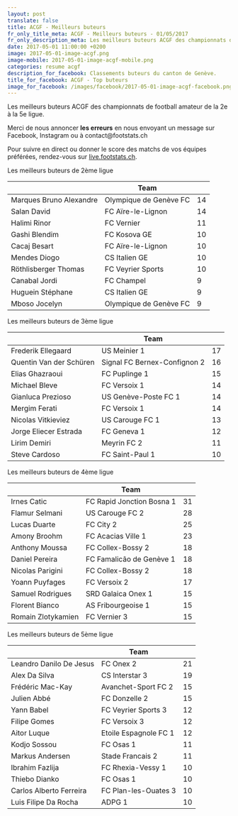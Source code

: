 ```yaml
---
layout: post
translate: false
title: ACGF - Meilleurs buteurs
fr_only_title_meta: ACGF - Meilleurs buteurs - 01/05/2017
fr_only_description_meta: Les meilleurs buteurs ACGF des championnats de football amateur de la 2e à la 5e ligue - 01/05/2017
date: 2017-05-01 11:00:00 +0200
image: 2017-05-01-image-acgf.png
image-mobile: 2017-05-01-image-acgf-mobile.png
categories: resume acgf
description_for_facebook: Classements buteurs du canton de Genève.
title_for_facebook: ACGF - Top buteurs
image_for_facebook: /images/facebook/2017-05-01-image-acgf-facebook.png
---
```

<p>Les meilleurs buteurs ACGF des championnats de football amateur de la 2e à la 5e ligue.</p>
<p>Merci de nous annoncer <b>les erreurs</b> en nous envoyant un message sur Facebook, Instagram ou à contact@footstats.ch</p>
<p>Pour suivre en direct ou donner le score des matchs de vos équipes préférées, rendez-vous sur <a href='http://live.footstats.ch'>live.footstats.ch</a>.</p>

<p>Les meilleurs buteurs de 2ème ligue</p><table class="table"><thead><tr><th><i class="fa fa-male"></i></th><th>Team</th><th><i class="fa fa-futbol-o"></i></th></tr></thead><tbody><tr><td>Marques Bruno Alexandre</td><td>Olympique de Genève FC</td><td>14</td></tr><tr><td>Salan David</td><td>FC Aïre-le-Lignon</td><td>14</td></tr><tr><td>Halimi Rinor</td><td>FC Vernier</td><td>11</td></tr><tr><td>Gashi Blendim</td><td>FC Kosova GE</td><td>10</td></tr><tr><td>Cacaj Besart</td><td>FC Aïre-le-Lignon</td><td>10</td></tr><tr><td>Mendes Diogo</td><td>CS Italien GE</td><td>10</td></tr><tr><td>Röthlisberger Thomas</td><td>FC Veyrier Sports</td><td>10</td></tr><tr><td>Canabal Jordi</td><td>FC Champel</td><td>9</td></tr><tr><td>Huguein Stéphane</td><td>CS Italien GE</td><td>9</td></tr><tr><td>Mboso Jocelyn</td><td>Olympique de Genève FC</td><td>9</td></tr></tbody></table><p>Les meilleurs buteurs de 3ème ligue</p><table class="table"><thead><tr><th><i class="fa fa-male"></i></th><th>Team</th><th><i class="fa fa-futbol-o"></i></th></tr></thead><tbody><tr><td>Frederik Ellegaard</td><td>US Meinier 1</td><td>17</td></tr><tr><td>Quentin Van der Schüren</td><td>Signal FC Bernex-Confignon 2</td><td>16</td></tr><tr><td>Elias Ghazraoui</td><td>FC Puplinge 1</td><td>15</td></tr><tr><td>Michael Bleve</td><td>FC Versoix 1</td><td>14</td></tr><tr><td>Gianluca Prezioso</td><td>US Genève-Poste FC 1</td><td>14</td></tr><tr><td>Mergim Ferati</td><td>FC Versoix 1</td><td>14</td></tr><tr><td>Nicolas Vitkieviez</td><td>US Carouge FC 1</td><td>13</td></tr><tr><td>Jorge Eliecer Estrada</td><td>FC Geneva 1</td><td>12</td></tr><tr><td>Lirim Demiri</td><td>Meyrin FC 2</td><td>11</td></tr><tr><td>Steve Cardoso</td><td>FC Saint-Paul 1</td><td>10</td></tr></tbody></table><p>Les meilleurs buteurs de 4ème ligue</p><table class="table"><thead><tr><th><i class="fa fa-male"></i></th><th>Team</th><th><i class="fa fa-futbol-o"></i></th></tr></thead><tbody><tr><td>Irnes Catic</td><td>FC Rapid Jonction Bosna 1</td><td>31</td></tr><tr><td>Flamur Selmani</td><td>US Carouge FC 2</td><td>28</td></tr><tr><td>Lucas Duarte</td><td>FC City 2</td><td>25</td></tr><tr><td>Amony Broohm</td><td>FC Acacias Ville 1</td><td>23</td></tr><tr><td>Anthony Moussa</td><td>FC Collex-Bossy 2</td><td>18</td></tr><tr><td>Daniel Pereira</td><td>FC Famalicão de Genève 1</td><td>18</td></tr><tr><td>Nicolas Parigini</td><td>FC Collex-Bossy 2</td><td>18</td></tr><tr><td>Yoann Puyfages</td><td>FC Versoix 2</td><td>17</td></tr><tr><td>Samuel Rodrigues</td><td>SRD Galaica Onex 1</td><td>15</td></tr><tr><td>Florent Bianco</td><td>AS Fribourgeoise 1</td><td>15</td></tr><tr><td>Romain Zlotykamien</td><td>FC Vernier 3</td><td>15</td></tr></tbody></table><p>Les meilleurs buteurs de 5ème ligue</p><table class="table"><thead><tr><th><i class="fa fa-male"></i></th><th>Team</th><th><i class="fa fa-futbol-o"></i></th></tr></thead><tbody><tr><td>Leandro Danilo De Jesus</td><td>FC Onex 2</td><td>21</td></tr><tr><td>Alex Da Silva</td><td>CS Interstar  3</td><td>19</td></tr><tr><td>Frédéric Mac-Kay</td><td>Avanchet-Sport FC 2</td><td>15</td></tr><tr><td>Julien Abbé</td><td>FC Donzelle 2</td><td>15</td></tr><tr><td>Yann Babel</td><td>FC Veyrier Sports 3</td><td>12</td></tr><tr><td>Filipe Gomes</td><td>FC Versoix 3</td><td>12</td></tr><tr><td>Aitor Luque</td><td>Etoile Espagnole FC 1</td><td>12</td></tr><tr><td>Kodjo Sossou</td><td>FC Osas 1</td><td>11</td></tr><tr><td>Markus Andersen</td><td>Stade Francais 2</td><td>11</td></tr><tr><td>Ibrahim Fazlija</td><td>FC Rhexia-Vessy 1</td><td>10</td></tr><tr><td>Thiebo Dianko</td><td>FC Osas 1</td><td>10</td></tr><tr><td>Carlos Alberto Ferreira</td><td>FC Plan-les-Ouates 3</td><td>10</td></tr><tr><td>Luis Filipe Da Rocha</td><td>ADPG 1</td><td>10</td></tr></tbody></table>